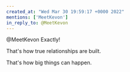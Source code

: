 ```yaml
---
created_at: "Wed Mar 30 19:59:17 +0000 2022"
mentions: ['MeetKevon']
in_reply_to: @MeetKevon
---
```


@MeetKevon Exactly!

That's how true relationships are built. 

That's how big things can happen.